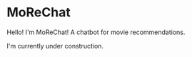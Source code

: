 # MoReChat

Hello! I'm MoReChat! A chatbot for movie recommendations.


I'm currently under construction.
